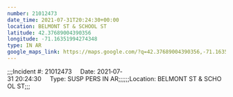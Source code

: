 ```yaml
---
number: 21012473
date_time: 2021-07-31T20:24:30+00:00
location: BELMONT ST & SCHOOL ST
latitude: 42.37689004390356
longitude: -71.16351994274348
type: IN AR
google_maps_link: https://maps.google.com/?q=42.37689004390356,-71.16351994274348
---
```


;;;Incident #: 21012473     Date: 2021‐07‐31 20:24:30     Type: SUSP PERS IN AR;;;;;;Location: BELMONT ST & SCHOOL ST;;;
